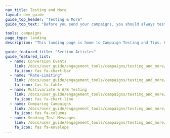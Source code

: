 ```yaml
---
nav_title: Testing and More
layout: dev_guide
guide_top_header: "Testing & More"
guide_top_text: "Before you send your campaigns, you should always test your messages. After, you should always look at the results to ensure your campaign went well and will affect your future campaigns positively. Choose any article below to learn more!"

tools: campaigns
page_type: landing
description: "This landing page is home to Campaign Testing and Tips. Here you can find resources on campaign preferences like rate-limiting, conversions, and A/B testing."

guide_featured_title: "Section Articles"
guide_featured_list:
  - name: Conversion Events
    link: /docs/user_guide/engagement_tools/campaigns/testing_and_more/conversion_events/
    fa_icon: fas fa-chart-bar
  - name: "Rate-Limiting"
    link: /docs/user_guide/engagement_tools/campaigns/testing_and_more/rate-limiting/
    fa_icon: fas fa-table
  - name: Multivariate & A/B Testing
    link: /docs/user_guide/engagement_tools/campaigns/testing_and_more/multivariate_testing/
    fa_icon: fas fa-chart-line
  - name: Comparing Campaigns
    link: /docs/user_guide/engagement_tools/campaigns/testing_and_more/comparing_campaigns/
    fa_icon: fas fa-columns
  - name: Sending Test Messages
    link: /docs/user_guide/engagement_tools/campaigns/testing_and_more/sending_test_push_notifications/
    fa_icon: fas fa-envelope
---
```


